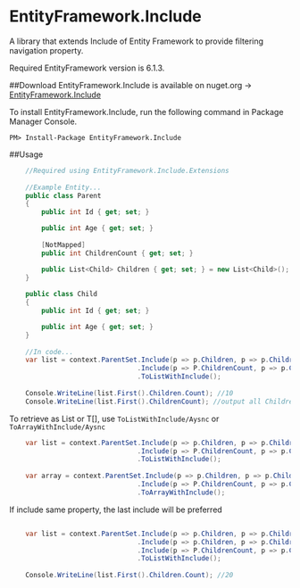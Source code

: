 # EntityFramework.Include

A library that extends Include of Entity Framework to provide filtering navigation property.

Required EntityFramework version is 6.1.3.

##Download
EntityFramework.Include is available on nuget.org -> [EntityFramework.Include](https://www.nuget.org/packages/EntityFramework.Include/)

To install EntityFramework.Include, run the following command in Package Manager Console.

    PM> Install-Package EntityFramework.Include

##Usage
```c#
    //Required using EntityFramework.Include.Extensions
    
    //Example Entity...
    public class Parent
    {
        public int Id { get; set; }

        public int Age { get; set; }
        
        [NotMapped]
        public int ChildrenCount { get; set; }

        public List<Child> Children { get; set; } = new List<Child>();
    }
    
    public class Child
    {
        public int Id { get; set; }

        public int Age { get; set; }
    }
    
    //In code...
    var list = context.ParentSet.Include(p => p.Children, p => p.Children.Take(10).ToList())
                                .Include(p => P.ChildrenCount, p => p.Children.Count)
                                .ToListWithInclude();
    
    Console.WriteLine(list.First().Children.Count); //10
    Console.WriteLine(list.First().ChildrenCount); //output all Children count
```
To retrieve as List or T[], use `ToListWithInclude/Aysnc` or `ToArrayWithInclude/Aysnc`
```c#
    var list = context.ParentSet.Include(p => p.Children, p => p.Children.Take(10).ToList())
                                .Include(p => P.ChildrenCount, p => p.Children.Count)
                                .ToListWithInclude();
                                
    var array = context.ParentSet.Include(p => p.Children, p => p.Children.Take(10).ToList())
                                .Include(p => P.ChildrenCount, p => p.Children.Count)
                                .ToArrayWithInclude();
```
If include same property, the last include will be preferred
```c#

    var list = context.ParentSet.Include(p => p.Children, p => p.Children.Take(10).ToList())
                                .Include(p => p.Children, p => p.Children.Take(20).ToList()) //duplicate
                                .Include(p => P.ChildrenCount, p => p.Children.Count)
                                .ToListWithInclude();
                                
    Console.WriteLine(list.First().Children.Count); //20
```
